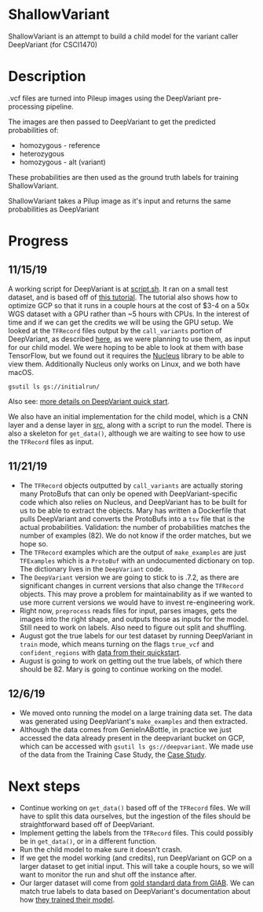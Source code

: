 # ShallowVariant

ShallowVariant is an attempt to build a child model for the variant caller DeepVariant (for CSCI1470)

# Description

.vcf files are turned into Pileup images using the DeepVariant pre-processing pipeline.

The images are then passed to DeepVariant to get the predicted probabilities of:
* homozygous - reference
* heterozygous
* homozygous - alt (variant)

These probabilities are then used as the ground truth labels for training ShallowVariant.

ShallowVariant takes a Pilup image as it's input and returns the same probabilities as DeepVariant

# Progress

## 11/15/19

A working script for DeepVariant is at [script.sh](./script.sh). It ran on a small test dataset, and is based off of [this tutorial](https://cloud.google.com/life-sciences/docs/tutorials/deepvariant). The tutorial also shows how to optimize GCP so that it runs in a couple hours at the cost of $3-4 on a 50x WGS dataset with a GPU rather than ~5 hours with CPUs. In the interest of time and if we can get the credits we will be using the GPU setup. We looked at the `TFRecord` files output by the `call_variants` portion of DeepVariant, as described [here](https://github.com/google/deepvariant/blob/r0.9/docs/deepvariant-details.md), as we were planning to use them, as input for our child model. We were hoping to be able to look at them with base TensorFlow, but we found out it requires the [Nucleus](https://github.com/google/nucleus) library to be able to view them. Additionally Nucleus only works on Linux, and we both have macOS.

```
gsutil ls gs://initialrun/
```

Also see: [more details on DeepVariant quick start](https://github.com/google/deepvariant/blob/r0.9/docs/deepvariant-quick-start.md).

We also have an initial implementation for the child model, which is a CNN layer and a dense layer in [src](./src), along with a script to run the model. There is also a skeleton for `get_data()`, although we are waiting to see how to use the `TFRecord` files as input.

## 11/21/19

 * The `TFRecord` objects outputted by `call_variants` are actually storing many ProtoBufs that can only be opened with DeepVariant-specific code which also relies on Nucleus, and DeepVariant has to be built for us to be able to extract the objects. Mary has written a Dockerfile that pulls DeepVariant and converts the ProtoBufs into a `tsv` file that is the actual probabilities. Validation: the number of probabilities matches the number of examples (82). We do not know if the order matches, but we hope so.
 * The `TFRecord` examples which are the output of `make_examples` are just `TFExamples` which is a `ProtoBuf` with an undocumented dictionary on top. The dictionary lives in the `DeepVariant` code.
 * The `DeepVariant` version we are going to stick to is .7.2, as there are significant changes in current versions that also change the `TFRecord` objects. This may prove a problem for maintainability as if we wanted to use more current versions we would have to invest re-engineering work.
 * Right now, `preprocess` reads files for input, parses images, gets the images into the right shape, and outputs those as inputs for the model. Still need to work on labels. Also need to figure out split and shuffling.
 * August got the true labels for our test dataset by running DeepVariant in `train` mode, which means turning on the flags `true_vcf` and `confident_regions` with [data from their quickstart](https://github.com/google/deepvariant/blob/r0.9/docs/deepvariant-quick-start.md).
 * August is going to work on getting out the true labels, of which there should be 82. Mary is going to continue working on the model.

## 12/6/19

 * We moved onto running the model on a large training data set. The data was generated using DeepVariant's `make_examples` and then extracted.
 * Although the data comes from GenieInABottle, in practice we just accessed the data already present in the deepvariant bucket on GCP, which can be accessed with `gsutil ls gs://deepvariant`. We made use of the data from the Training Case Study, the [Case Study](https://github.com/google/deepvariant/blob/r0.9/docs/deepvariant-case-study.md).

# Next steps

 * Continue working on `get_data()` based off of the `TFRecord` files. We will have to split this data ourselves, but the ingestion of the files should be straightforward based off of DeepVariant.
 * Implement getting the labels from the `TFRecord` files. This could possibly be in `get_data()`, or in a different function.
 * Run the child model to make sure it doesn't crash.
 * If we get the model working (and credits), run DeepVariant on GCP on a larger dataset to get initial input. This will take a couple hours, so we will want to monitor the run and shut off the instance after.
 * Our larger dataset will come from [gold standard data from GIAB](ftp://ftp-trace.ncbi.nlm.nih.gov/giab/ftp/release/NA12878_HG001/NISTv3.3.2/GRCh37/). We can match true labels to data based on DeepVariant's documentation about how [they trained their model](https://github.com/google/deepvariant/blob/r0.9/docs/deepvariant-details-training-data.md).
